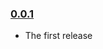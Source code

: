 ### [0.0.1](https://github.com/ericwooley/reduction-sauce/releases/tag/v0.0.1)

- The first release
